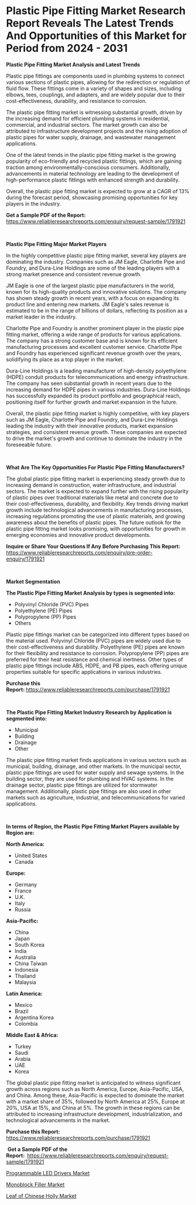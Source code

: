 <p><h1>Plastic Pipe Fitting Market Research Report Reveals The Latest Trends And Opportunities of this Market for Period from 2024 - 2031</h1></p><p><strong>Plastic Pipe Fitting Market Analysis and Latest Trends</strong></p>
<p><p>Plastic pipe fittings are components used in plumbing systems to connect various sections of plastic pipes, allowing for the redirection or regulation of fluid flow. These fittings come in a variety of shapes and sizes, including elbows, tees, couplings, and adapters, and are widely popular due to their cost-effectiveness, durability, and resistance to corrosion.</p><p>The plastic pipe fitting market is witnessing substantial growth, driven by the increasing demand for efficient plumbing systems in residential, commercial, and industrial sectors. The market growth can also be attributed to infrastructure development projects and the rising adoption of plastic pipes for water supply, drainage, and wastewater management applications.</p><p>One of the latest trends in the plastic pipe fitting market is the growing popularity of eco-friendly and recycled plastic fittings, which are gaining traction among environmentally-conscious consumers. Additionally, advancements in material technology are leading to the development of high-performance plastic fittings with enhanced strength and durability.</p><p>Overall, the plastic pipe fitting market is expected to grow at a CAGR of 13% during the forecast period, showcasing promising opportunities for key players in the industry.</p></p>
<p><strong>Get a Sample PDF of the Report:&nbsp;</strong> <a href="https://www.reliableresearchreports.com/enquiry/request-sample/1791921">https://www.reliableresearchreports.com/enquiry/request-sample/1791921</a></p>
<p>&nbsp;</p>
<p><strong>Plastic Pipe Fitting Major Market Players</strong></p>
<p><p>In the highly competitive plastic pipe fitting market, several key players are dominating the industry. Companies such as JM Eagle, Charlotte Pipe and Foundry, and Dura-Line Holdings are some of the leading players with a strong market presence and consistent revenue growth.</p><p>JM Eagle is one of the largest plastic pipe manufacturers in the world, known for its high-quality products and innovative solutions. The company has shown steady growth in recent years, with a focus on expanding its product line and entering new markets. JM Eagle's sales revenue is estimated to be in the range of billions of dollars, reflecting its position as a market leader in the industry.</p><p>Charlotte Pipe and Foundry is another prominent player in the plastic pipe fitting market, offering a wide range of products for various applications. The company has a strong customer base and is known for its efficient manufacturing processes and excellent customer service. Charlotte Pipe and Foundry has experienced significant revenue growth over the years, solidifying its place as a top player in the market.</p><p>Dura-Line Holdings is a leading manufacturer of high-density polyethylene (HDPE) conduit products for telecommunications and energy infrastructure. The company has seen substantial growth in recent years due to the increasing demand for HDPE pipes in various industries. Dura-Line Holdings has successfully expanded its product portfolio and geographical reach, positioning itself for further growth and market expansion in the future.</p><p>Overall, the plastic pipe fitting market is highly competitive, with key players such as JM Eagle, Charlotte Pipe and Foundry, and Dura-Line Holdings leading the industry with their innovative products, market expansion strategies, and consistent revenue growth. These companies are expected to drive the market's growth and continue to dominate the industry in the foreseeable future.</p></p>
<p>&nbsp;</p>
<p><strong>What Are The Key Opportunities For Plastic Pipe Fitting Manufacturers?</strong></p>
<p><p>The global plastic pipe fitting market is experiencing steady growth due to increasing demand in construction, water infrastructure, and industrial sectors. The market is expected to expand further with the rising popularity of plastic pipes over traditional materials like metal and concrete due to their cost-effectiveness, durability, and flexibility. Key trends driving market growth include technological advancements in manufacturing processes, increasing regulations promoting the use of plastic materials, and growing awareness about the benefits of plastic pipes. The future outlook for the plastic pipe fitting market looks promising, with opportunities for growth in emerging economies and innovative product developments.</p></p>
<p><strong>Inquire or Share Your Questions If Any Before Purchasing This Report:</strong> <a href="https://www.reliableresearchreports.com/enquiry/pre-order-enquiry/1791921">https://www.reliableresearchreports.com/enquiry/pre-order-enquiry/1791921</a></p>
<p>&nbsp;</p>
<p><strong>Market Segmentation</strong></p>
<p><strong>The Plastic Pipe Fitting Market Analysis by types is segmented into:</strong></p>
<p><ul><li>Polyvinyl Chloride (PVC) Pipes</li><li>Polyethylene (PE) Pipes</li><li>Polypropylene (PP) Pipes</li><li>Others</li></ul></p>
<p><p>Plastic pipe fittings market can be categorized into different types based on the material used. Polyvinyl Chloride (PVC) pipes are widely used due to their cost-effectiveness and durability. Polyethylene (PE) pipes are known for their flexibility and resistance to corrosion. Polypropylene (PP) pipes are preferred for their heat resistance and chemical inertness. Other types of plastic pipe fittings include ABS, HDPE, and PB pipes, each offering unique properties suitable for specific applications in various industries.</p></p>
<p><strong>Purchase this Report:&nbsp;</strong><a href="https://www.reliableresearchreports.com/purchase/1791921">https://www.reliableresearchreports.com/purchase/1791921</a></p>
<p>&nbsp;</p>
<p><strong>The Plastic Pipe Fitting Market Industry Research by Application is segmented into:</strong></p>
<p><ul><li>Municipal</li><li>Building</li><li>Drainage</li><li>Other</li></ul></p>
<p><p>The plastic pipe fitting market finds applications in various sectors such as municipal, building, drainage, and other markets. In the municipal sector, plastic pipe fittings are used for water supply and sewage systems. In the building sector, they are used for plumbing and HVAC systems. In the drainage sector, plastic pipe fittings are utilized for stormwater management. Additionally, plastic pipe fittings are also used in other markets such as agriculture, industrial, and telecommunications for varied applications.</p></p>
<p>&nbsp;</p>
<p><strong>In terms of Region, the Plastic Pipe Fitting Market Players available by Region are:</strong></p>
<p>
    <p> <strong> North America: </strong>
        <ul>
            <li>United States</li>
            <li>Canada</li>
        </ul>
        </p> 
    <p> <strong> Europe: </strong>
        <ul>
            <li>Germany</li>
            <li>France</li>
            <li>U.K.</li>
            <li>Italy</li>
            <li>Russia</li>
        </ul>
        </p> 
    <p> <strong> Asia-Pacific: </strong>
        <ul>
            <li>China</li>
            <li>Japan</li>
            <li>South Korea</li>
            <li>India</li>
            <li>Australia</li>
            <li>China Taiwan</li>
            <li>Indonesia</li>
            <li>Thailand</li>
            <li>Malaysia</li>
        </ul>
        </p> 
    <p> <strong> Latin America: </strong>
        <ul>
            <li>Mexico</li>
            <li>Brazil</li>
            <li>Argentina Korea</li>
            <li>Colombia</li>
        </ul>
        </p> 
    <p> <strong> Middle East & Africa: </strong>
        <ul>
            <li>Turkey</li>
            <li>Saudi</li>
            <li>Arabia</li>
            <li>UAE</li>
            <li>Korea</li>
        </ul>
    </p>
    </p>
<p><p>The global plastic pipe fitting market is anticipated to witness significant growth across regions such as North America, Europe, Asia-Pacific, USA, and China. Among these, Asia-Pacific is expected to dominate the market with a market share of 35%, followed by North America at 25%, Europe at 20%, USA at 15%, and China at 5%. The growth in these regions can be attributed to increasing infrastructure development, industrialization, and technological advancements in the market.</p></p>
<p><strong>Purchase this Report: </strong><a href="https://www.reliableresearchreports.com/purchase/1791921">https://www.reliableresearchreports.com/purchase/1791921</a></p>
<p>&nbsp;<strong>Get a Sample PDF of the Report:&nbsp;&nbsp;</strong><a href="https://www.reliableresearchreports.com/enquiry/request-sample/1791921">https://www.reliableresearchreports.com/enquiry/request-sample/1791921</a></p>
<p><strong></strong></p>
<p><p><a href="https://view.publitas.com/reportprime-1/programmable-led-drivers-market-dynamics-2023-2030-also-about-its-market-trends-projections-and-opportunities/">Programmable LED Drivers Market</a></p><p><a href="https://view.publitas.com/reportprime-1/monoblock-filler-market-dynamics-2023-2030-also-about-its-market-trends-projections-and-opportunities/">Monoblock Filler Market</a></p><p><a href="https://view.publitas.com/reportprime-1/leaf-of-chinese-holly-market-provides-detailed-segmentation-of-this-market-based-on-type-application-and-region-and-forecast-for-the-period-from-2023-2030/">Leaf of Chinese Holly Market</a></p></p>